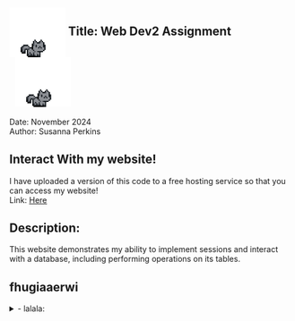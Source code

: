<h2>
<img src="https://raw.githubusercontent.com/erdyn/welcomeGif/refs/heads/main/pixel-cat.gif" width="100px" style="vertical-align: middle;">
<span> Title: Web Dev2 Assignment</span>
<img src="https://raw.githubusercontent.com/erdyn/welcomeGif/refs/heads/main/pixel-cat.gif" width="100px" style="vertical-align: middle; margin-left: 10px;">
</h2>

Date: November 2024 <br>
Author: Susanna Perkins <br>

## Interact With my website!
I have uploaded a version of this code to a free hosting service so that you can access my website! <br>
Link: <a href= "http://erdyn.000.pe">Here</a>

## Description:

This website demonstrates my ability to implement sessions and interact with a database, including performing operations on its tables.

## fhugiaaerwi

<details>
<summary> - lalala: </summary>

</details>

